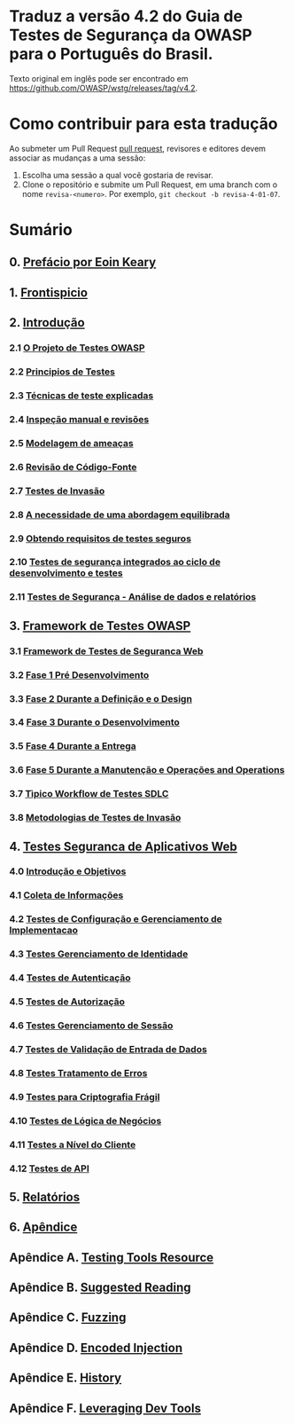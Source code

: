 # Traduz a versão 4.2 do Guia de Testes de Segurança da OWASP para o Português do Brasil. 
Texto original em inglês pode ser encontrado em https://github.com/OWASP/wstg/releases/tag/v4.2.

# Como contribuir para esta tradução


Ao submeter um Pull Request [pull request](#how-to-submit-a-pull-request), revisores e editores devem associar as mudanças a uma sessão:

1. Escolha uma sessão a qual você gostaria de revisar.
2. Clone o repositório e submite um Pull Request, em uma branch com o nome `revisa-<numero>`. Por exemplo, `git checkout -b revisa-4-01-07`.


# Sumário

## 0. [Prefácio por Eoin Keary](0-Prefacio/README.md)

## 1. [Frontispicio](1-Frontispicio/)

## 2. [Introdução](2-Introducao/)

### 2.1 [O Projeto de Testes OWASP](2-Introducao/README.md#O-Projeto-de-Testes-OWASP)

### 2.2 [Principios de Testes](2-Introducao/README.md#Principios-de-Testes)

### 2.3 [Técnicas de teste explicadas](2-Introducao/README.md#Técnicas-de-teste-explicadas)

### 2.4 [Inspeção manual e revisões](2-Introducao/README.md#MInspeção-manual-e-revisões)

### 2.5 [Modelagem de ameaças](2-Introducao/README.md#Modelagem-de-ameaças)

### 2.6 [Revisão de Código-Fonte](2-Introducao/README.md#Revisão-de-Código-Fonte)

### 2.7 [Testes de Invasão](2-Introducao/README.md#Testes-de-Invasão)

### 2.8 [A necessidade de uma abordagem equilibrada](2-Introducao/README.md#A-necessidade-de-uma-abordagem-equilibrada)

### 2.9 [Obtendo requisitos de testes seguros](2-Introducao/README.md#Obtendo-requisitos-de-testes-seguros)

### 2.10 [Testes de segurança integrados ao ciclo de desenvolvimento e testes](2-Introducao/README.md#Testes-de-segurança-integrados-ao-ciclo-de-desenvolvimento-e-testes)

### 2.11 [Testes de Segurança - Análise de dados e relatórios](2-Introducao/README.md#Testes-de-Segurança-Análise-de-dados-e-relatórios)

## 3. [Framework de Testes OWASP](3-Framework-Testes-OWASP/)

### 3.1 [Framework de Testes de Seguranca Web](3-Framework-Testes-OWASP/0-Framework-Testes-Seguranca-Web.md)

### 3.2 [Fase 1 Pré Desenvolvimento](3-Framework-Testes-OWASP/0-Framework-Testes-Seguranca-Web.md#Fase-1-Pre-Desenvolvimento)

### 3.3 [Fase 2 Durante a Definição e o Design](3-Framework-Testes-OWASP/0-Framework-Testes-Seguranca-Web.md#Fase-2-Durante-a-Definição-e-o-Design)

### 3.4 [Fase 3 Durante o Desenvolvimento](3-Framework-Testes-OWASP/0-Framework-Testes-Seguranca-Web.md#Fase-3-Durante-o-Desenvolvimento)

### 3.5 [Fase 4 Durante a Entrega](3-Framework-Testes-OWASP/0-Framework-Testes-Seguranca-Web.md#Fase-4-Durante-a-Entrega)

### 3.6 [Fase 5 Durante a Manutenção e Operações and Operations](3-Framework-Testes-OWASP/0-Framework-Testes-Seguranca-Web.md#Fase-5-Durante-a-Manutenção-e-Operacoes-and-Operations)

### 3.7 [Tìpico Workflow de Testes SDLC](3-Framework-Testes-OWASP/0-Framework-Testes-Seguranca-Web.md#tipico-workflow-de-testes-sdlc)

### 3.8 [Metodologias de Testes de Invasão](3-Framework-Testes-OWASP/1-Metodologias-de-Testes-de-Invasão.md)

## 4. [Testes Seguranca de Aplicativos Web](4-Testes-Seguranca-Web-Apps/)

### 4.0 [Introdução e Objetivos](4-Testes-Seguranca-Web-Apps/00-Introducao-e-Objetivos/README.md)

### 4.1 [Coleta de Informações](4-Testes-Seguranca-Web-Apps/01-Coleta-de-Informacoes/README.md)

### 4.2 [Testes de Configuração e Gerenciamento de Implementacao](4-Testes-Seguranca-Web-Apps/02-Testes-de-Configuracao-e-Gerenciamento-de-Implementacao/README.md)

### 4.3 [Testes Gerenciamento de Identidade](4-Testes-Seguranca-Web-Apps/03-Testes-Gerenciamento-de-Identidade/README.md)

### 4.4 [Testes de Autenticação](4-Testes-Seguranca-Web-Apps/04-Testes-de-Autenticacao/README.md)

### 4.5 [Testes de Autorização](4-Testes-Seguranca-Web-Apps/05-Testes-de-Autorizacao/README.md)

### 4.6 [Testes Gerenciamento de Sessão](4-Testes-Seguranca-Web-Apps/06-Testes-Gerenciamento-de-Sessao/README.md)

### 4.7 [Testes de Validação de Entrada de Dados](4-Testes-Seguranca-Web-Apps/07-Testes-Validacao-de-Entrada-de-Dados/README.md)

### 4.8 [Testes Tratamento de Erros](4-Testes-Seguranca-Web-Apps/08-Testes-Tratamento-de-Erros/README.md)

### 4.9 [Testes para Criptografia Frágil](4-Testes-Seguranca-Web-Apps/09-Testes-para-Criptografia-Fragil/README.md)

### 4.10 [Testes de Lógica de Negócios](4-Testes-Seguranca-Web-Apps/10-Testes-de-Logica-de-Negocios/README.md)

### 4.11 [Testes a Nível do Cliente](4-Testes-Seguranca-Web-Apps/11-Testes-a-Nivel-do-Cliente/README.md)

### 4.12 [Testes de API](4-Testes-Seguranca-Web-Apps/12-Testes-de-API/README.md)

## 5. [Relatórios](5-Relatorios/README.md)

## 6. [Apêndice](6-Apendice/README.md)

## Apêndice A. [Testing Tools Resource](6-Apendice/A-Testing_Tools_Resource.md)

## Apêndice B. [Suggested Reading](6-Apendice/B-Suggested_Reading.md)

## Apêndice C. [Fuzzing](6-Apendice/C-Fuzzing.md)

## Apêndice D. [Encoded Injection](6-Apendice/D-Encoded_Injection.md)

## Apêndice E. [History](6-Apendice/E-History.md)

## Apêndice F. [Leveraging Dev Tools](6-Apendice/F-Leveraging_Dev_Tools.md)

